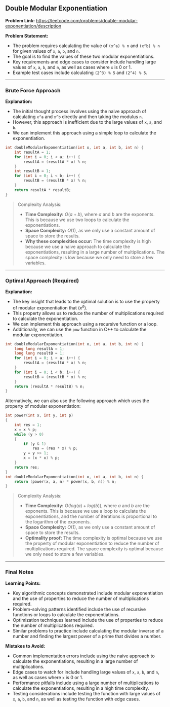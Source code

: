 ## Double Modular Exponentiation

**Problem Link:** https://leetcode.com/problems/double-modular-exponentiation/description

**Problem Statement:**
- The problem requires calculating the value of `(x^a) % n` and `(x^b) % n` for given values of `x`, `a`, `b`, and `n`.
- The goal is to find the values of these two modular exponentiations.
- Key requirements and edge cases to consider include handling large values of `x`, `a`, `b`, and `n`, as well as cases where `x` is 0 or 1.
- Example test cases include calculating `(2^3) % 5` and `(2^4) % 5`.

---

### Brute Force Approach

**Explanation:**
- The initial thought process involves using the naive approach of calculating `x^a` and `x^b` directly and then taking the modulus `n`.
- However, this approach is inefficient due to the large values of `x`, `a`, and `b`.
- We can implement this approach using a simple loop to calculate the exponentiation.

```cpp
int doubleModularExponentiation(int x, int a, int b, int n) {
    int resultA = 1;
    for (int i = 0; i < a; i++) {
        resultA = (resultA * x) % n;
    }
    int resultB = 1;
    for (int i = 0; i < b; i++) {
        resultB = (resultB * x) % n;
    }
    return resultA * resultB;
}
```

> Complexity Analysis:
> - **Time Complexity:** $O(a + b)$, where $a$ and $b$ are the exponents. This is because we use two loops to calculate the exponentiations.
> - **Space Complexity:** $O(1)$, as we only use a constant amount of space to store the results.
> - **Why these complexities occur:** The time complexity is high because we use a naive approach to calculate the exponentiations, resulting in a large number of multiplications. The space complexity is low because we only need to store a few variables.

---

### Optimal Approach (Required)

**Explanation:**
- The key insight that leads to the optimal solution is to use the property of modular exponentiation that $(x^a) % n = ((x^{a/2}) % n)^2 % n$.
- This property allows us to reduce the number of multiplications required to calculate the exponentiation.
- We can implement this approach using a recursive function or a loop.
- Additionally, we can use the `pow` function in C++ to calculate the modular exponentiation.

```cpp
int doubleModularExponentiation(int x, int a, int b, int n) {
    long long resultA = 1;
    long long resultB = 1;
    for (int i = 0; i < a; i++) {
        resultA = (resultA * x) % n;
    }
    for (int i = 0; i < b; i++) {
        resultB = (resultB * x) % n;
    }
    return (resultA * resultB) % n;
}
```
Alternatively, we can also use the following approach which uses the property of modular exponentiation:
```cpp
int power(int x, int y, int p)  
{  
    int res = 1;   
    x = x % p; 
    while (y > 0)  
    {  
        if (y & 1)  
            res = (res * x) % p;  
        y = y >> 1; 
        x = (x * x) % p;  
    }  
    return res;  
}  
int doubleModularExponentiation(int x, int a, int b, int n) {
    return (power(x, a, n) * power(x, b, n)) % n;
}
```
> Complexity Analysis:
> - **Time Complexity:** $O(log(a) + log(b))$, where $a$ and $b$ are the exponents. This is because we use a loop to calculate the exponentiations, and the number of iterations is proportional to the logarithm of the exponents.
> - **Space Complexity:** $O(1)$, as we only use a constant amount of space to store the results.
> - **Optimality proof:** The time complexity is optimal because we use the property of modular exponentiation to reduce the number of multiplications required. The space complexity is optimal because we only need to store a few variables.

---

### Final Notes

**Learning Points:**
- Key algorithmic concepts demonstrated include modular exponentiation and the use of properties to reduce the number of multiplications required.
- Problem-solving patterns identified include the use of recursive functions or loops to calculate the exponentiations.
- Optimization techniques learned include the use of properties to reduce the number of multiplications required.
- Similar problems to practice include calculating the modular inverse of a number and finding the largest power of a prime that divides a number.

**Mistakes to Avoid:**
- Common implementation errors include using the naive approach to calculate the exponentiations, resulting in a large number of multiplications.
- Edge cases to watch for include handling large values of `x`, `a`, `b`, and `n`, as well as cases where `x` is 0 or 1.
- Performance pitfalls include using a large number of multiplications to calculate the exponentiations, resulting in a high time complexity.
- Testing considerations include testing the function with large values of `x`, `a`, `b`, and `n`, as well as testing the function with edge cases.